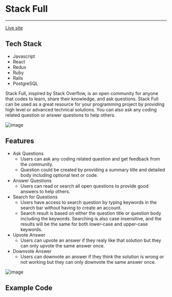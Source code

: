 # Stack Full
____________________________________________________________________________________________________________________________

[Live site](https://stack-full.herokuapp.com/#/)

## Tech Stack

* Javascript
* React
* Redux
* Ruby
* Rails
* PostgreSQL

Stack Full, inspired by Stack Overflow, is an open community for anyone that codes to learn, share their knowledge, and ask questions. Stack Full can be used as a great resource for your programming project by providing high level or advanced technical solutions. You can also ask any coding related question or answer questions to help others.

![image](https://user-images.githubusercontent.com/53238880/72637324-e2c6d780-3915-11ea-93d0-239616688055.png)

## Features

* Ask Questions
  * Users can ask any coding related question and get feedback from the community.
  * Question could be created by providing a summary title and detailed body including optional text or code.
* Answer Questions
  * Users can read or search all open questions to provide good answers to help others.
* Search for Questions
  * Users have access to search question by typing keywords in the search bar without having to create an account.
  * Search result is based on either the question title or question body including the keywords. Searching is also case         insensitive, and the results will be the same for both lower-case and upper-case keywords.
* Upvote Answer
  * Users can upvote an answer if they realy like that solution but they can only upvote the same answer once.
* Downvote Answer 
  * Users can downvote an answer if they think the solution is wrong or not working but they can only downvote the same         answer once.

![image](https://user-images.githubusercontent.com/53238880/72640029-dcd3f500-391b-11ea-805b-b94d0d34bff6.png)

## Example Code


  
